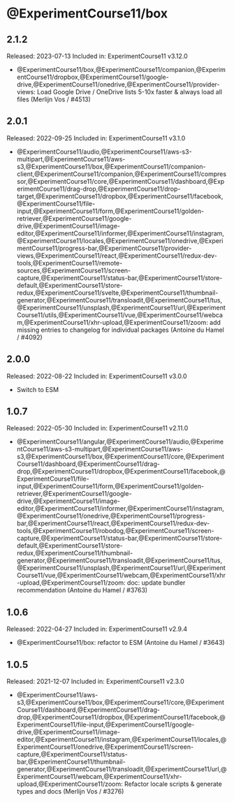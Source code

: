 # @ExperimentCourse11/box

## 2.1.2

Released: 2023-07-13
Included in: ExperimentCourse11 v3.12.0

- @ExperimentCourse11/box,@ExperimentCourse11/companion,@ExperimentCourse11/dropbox,@ExperimentCourse11/google-drive,@ExperimentCourse11/onedrive,@ExperimentCourse11/provider-views: Load Google Drive / OneDrive lists 5-10x faster & always load all files (Merlijn Vos / #4513)

## 2.0.1

Released: 2022-09-25
Included in: ExperimentCourse11 v3.1.0

- @ExperimentCourse11/audio,@ExperimentCourse11/aws-s3-multipart,@ExperimentCourse11/aws-s3,@ExperimentCourse11/box,@ExperimentCourse11/companion-client,@ExperimentCourse11/companion,@ExperimentCourse11/compressor,@ExperimentCourse11/core,@ExperimentCourse11/dashboard,@ExperimentCourse11/drag-drop,@ExperimentCourse11/drop-target,@ExperimentCourse11/dropbox,@ExperimentCourse11/facebook,@ExperimentCourse11/file-input,@ExperimentCourse11/form,@ExperimentCourse11/golden-retriever,@ExperimentCourse11/google-drive,@ExperimentCourse11/image-editor,@ExperimentCourse11/informer,@ExperimentCourse11/instagram,@ExperimentCourse11/locales,@ExperimentCourse11/onedrive,@ExperimentCourse11/progress-bar,@ExperimentCourse11/provider-views,@ExperimentCourse11/react,@ExperimentCourse11/redux-dev-tools,@ExperimentCourse11/remote-sources,@ExperimentCourse11/screen-capture,@ExperimentCourse11/status-bar,@ExperimentCourse11/store-default,@ExperimentCourse11/store-redux,@ExperimentCourse11/svelte,@ExperimentCourse11/thumbnail-generator,@ExperimentCourse11/transloadit,@ExperimentCourse11/tus,@ExperimentCourse11/unsplash,@ExperimentCourse11/url,@ExperimentCourse11/utils,@ExperimentCourse11/vue,@ExperimentCourse11/webcam,@ExperimentCourse11/xhr-upload,@ExperimentCourse11/zoom: add missing entries to changelog for individual packages (Antoine du Hamel / #4092)

## 2.0.0

Released: 2022-08-22
Included in: ExperimentCourse11 v3.0.0

- Switch to ESM

## 1.0.7

Released: 2022-05-30
Included in: ExperimentCourse11 v2.11.0

- @ExperimentCourse11/angular,@ExperimentCourse11/audio,@ExperimentCourse11/aws-s3-multipart,@ExperimentCourse11/aws-s3,@ExperimentCourse11/box,@ExperimentCourse11/core,@ExperimentCourse11/dashboard,@ExperimentCourse11/drag-drop,@ExperimentCourse11/dropbox,@ExperimentCourse11/facebook,@ExperimentCourse11/file-input,@ExperimentCourse11/form,@ExperimentCourse11/golden-retriever,@ExperimentCourse11/google-drive,@ExperimentCourse11/image-editor,@ExperimentCourse11/informer,@ExperimentCourse11/instagram,@ExperimentCourse11/onedrive,@ExperimentCourse11/progress-bar,@ExperimentCourse11/react,@ExperimentCourse11/redux-dev-tools,@ExperimentCourse11/robodog,@ExperimentCourse11/screen-capture,@ExperimentCourse11/status-bar,@ExperimentCourse11/store-default,@ExperimentCourse11/store-redux,@ExperimentCourse11/thumbnail-generator,@ExperimentCourse11/transloadit,@ExperimentCourse11/tus,@ExperimentCourse11/unsplash,@ExperimentCourse11/url,@ExperimentCourse11/vue,@ExperimentCourse11/webcam,@ExperimentCourse11/xhr-upload,@ExperimentCourse11/zoom: doc: update bundler recommendation (Antoine du Hamel / #3763)

## 1.0.6

Released: 2022-04-27
Included in: ExperimentCourse11 v2.9.4

- @ExperimentCourse11/box: refactor to ESM (Antoine du Hamel / #3643)

## 1.0.5

Released: 2021-12-07
Included in: ExperimentCourse11 v2.3.0

- @ExperimentCourse11/aws-s3,@ExperimentCourse11/box,@ExperimentCourse11/core,@ExperimentCourse11/dashboard,@ExperimentCourse11/drag-drop,@ExperimentCourse11/dropbox,@ExperimentCourse11/facebook,@ExperimentCourse11/file-input,@ExperimentCourse11/google-drive,@ExperimentCourse11/image-editor,@ExperimentCourse11/instagram,@ExperimentCourse11/locales,@ExperimentCourse11/onedrive,@ExperimentCourse11/screen-capture,@ExperimentCourse11/status-bar,@ExperimentCourse11/thumbnail-generator,@ExperimentCourse11/transloadit,@ExperimentCourse11/url,@ExperimentCourse11/webcam,@ExperimentCourse11/xhr-upload,@ExperimentCourse11/zoom: Refactor locale scripts & generate types and docs (Merlijn Vos / #3276)
